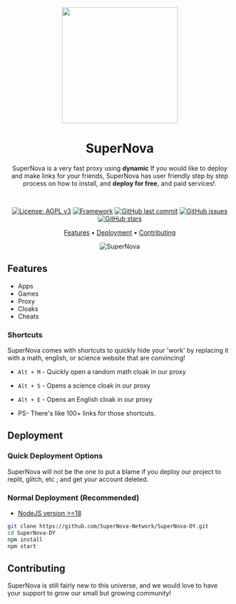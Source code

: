 <div align="center">

<img width="260px" src="https://cdn.discordapp.com/attachments/1121942874871824518/1121943073224671262/supernovadcicon.png?ex=65fe1269&is=65eb9d69&hm=e7f3bb86264e79915af361d2c77df003d4f62c33207418cbe2ad2484f37a9c61&">

# SuperNova

SuperNova is a very fast proxy using **dynamic** If you would like to deploy and make links for your friends, SuperNova has user friendly step by step process on how to install, and **deploy for free**, and paid services!.

</br>


[![License: AGPL v3](https://img.shields.io/badge/License-AGPL%20v3-blue.svg)](https://www.gnu.org/licenses/agpl-3.0)
[![Framework](https://img.shields.io/badge/Framework-Node-green.svg)](https://www.example.com/)
[![GitHub last commit](https://img.shields.io/github/last-commit/SuperNova-Network/SuperNova-DY.svg)](https://github.com/SuperNova-Network/SuperNova-DY/commits/master)
[![GitHub issues](https://img.shields.io/github/issues-raw/SuperNova-Network/SuperNova-DY.svg)](https://github.com/SuperNova-Network/SuperNova-DY/issues)
[![GitHub stars](https://img.shields.io/github/stars/SuperNova-Network/SuperNova-DY.svg)](https://github.com/SuperNova-Network/SuperNova-DY/stargazers)



[Features](#features) • 
[Deployment](#deployment) • 
[Contributing](#contributing)



![SuperNova](https://media.discordapp.net/attachments/1123937882168623135/1126338198847627384/image.png?width=1440&height=627)

</div>

## Features

- Apps
- Games
- Proxy
- Cloaks
- Cheats

### Shortcuts

SuperNova comes with shortcuts to quickly hide your 'work' by replacing it with a math, english, or science website that are convincing!

- `Alt + M` - Quickly open a random math cloak in our proxy
- `Alt + S` - Opens a science cloak in our proxy
- `Alt + E` - Opens an English cloak in our proxy

- PS- There's like 100+ links for those shortcuts.

## Deployment

### Quick Deployment Options

SuperNova will not be the one to put a blame if you deploy our project to replit, glitch, etc ; and get your account deleted.

### Normal Deployment (Recommended)

- [NodeJS version >=18](https://nodejs.org/)

```bash
git clone https://github.com/SuperNova-Network/SuperNova-DY.git
cd SuperNova-DY
npm install
npm start

```

## Contributing

SuperNova is still fairly new to this universe, and we would love to have your support to grow our small but growing community!
